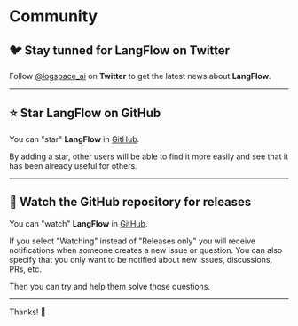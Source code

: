 # Community

## 🐦 Stay tunned for **LangFlow** on Twitter

Follow [@logspace_ai](https://twitter.com/logspace_ai) on **Twitter** to get the latest news about **LangFlow**.

---
## ⭐️ Star **LangFlow** on GitHub

You can "star" **LangFlow** in [GitHub](https://github.com/logspace-ai/langflow).

By adding a star, other users will be able to find it more easily and see that it has been already useful for others.

---

## 👀 Watch the GitHub repository for releases

You can "watch" **LangFlow** in [GitHub](https://github.com/logspace-ai/langflow).


If you select "Watching" instead of "Releases only" you will receive notifications when someone creates a new issue or question. You can also specify that you only want to be notified about new issues, discussions, PRs, etc.


Then you can try and help them solve those questions.

---

Thanks! 🚀